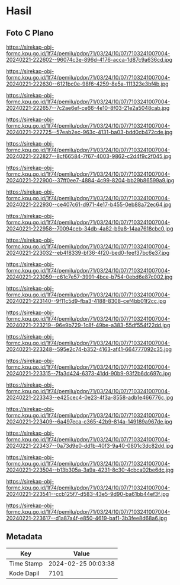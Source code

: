 # Hasil

## Foto C Plano

https://sirekap-obj-formc.kpu.go.id/1f74/pemilu/pdpr/71/03/24/10/07/7103241007004-20240221-222602--96074c3e-896d-4176-acca-1d87c9a636cd.jpg

https://sirekap-obj-formc.kpu.go.id/1f74/pemilu/pdpr/71/03/24/10/07/7103241007004-20240221-222630--6121bc0e-98f6-4259-8e5a-111323e3bf4b.jpg

https://sirekap-obj-formc.kpu.go.id/1f74/pemilu/pdpr/71/03/24/10/07/7103241007004-20240221-222657--7c2ae6ef-ce66-4e10-8f03-21e2a5048cab.jpg

https://sirekap-obj-formc.kpu.go.id/1f74/pemilu/pdpr/71/03/24/10/07/7103241007004-20240221-222725--57eab2ec-963c-4131-ba03-bdd0cb472cde.jpg

https://sirekap-obj-formc.kpu.go.id/1f74/pemilu/pdpr/71/03/24/10/07/7103241007004-20240221-222827--8cf66584-7f67-4003-9862-c2d4f9c2f045.jpg

https://sirekap-obj-formc.kpu.go.id/1f74/pemilu/pdpr/71/03/24/10/07/7103241007004-20240221-222900--37ff0ee7-4884-4c99-8204-bb29b86599a9.jpg

https://sirekap-obj-formc.kpu.go.id/1f74/pemilu/pdpr/71/03/24/10/07/7103241007004-20240221-222930--ce407c61-d971-4e17-b455-0eb88a72ec64.jpg

https://sirekap-obj-formc.kpu.go.id/1f74/pemilu/pdpr/71/03/24/10/07/7103241007004-20240221-222958--70094ceb-34db-4a82-b9a8-14aa7618cbc0.jpg

https://sirekap-obj-formc.kpu.go.id/1f74/pemilu/pdpr/71/03/24/10/07/7103241007004-20240221-223032--eb4f8339-bf36-4f20-bed0-feef37bc6e37.jpg

https://sirekap-obj-formc.kpu.go.id/1f74/pemilu/pdpr/71/03/24/10/07/7103241007004-20240221-223059--c61c7e57-3991-4bce-b754-0ebd6e87c002.jpg

https://sirekap-obj-formc.kpu.go.id/1f74/pemilu/pdpr/71/03/24/10/07/7103241007004-20240221-223140--9f11c5d9-fba3-4188-8308-cef4bb01f2cc.jpg

https://sirekap-obj-formc.kpu.go.id/1f74/pemilu/pdpr/71/03/24/10/07/7103241007004-20240221-223219--96e9b729-1c8f-49be-a383-55df554f22dd.jpg

https://sirekap-obj-formc.kpu.go.id/1f74/pemilu/pdpr/71/03/24/10/07/7103241007004-20240221-223248--595e2c74-b352-4163-af41-664777092c35.jpg

https://sirekap-obj-formc.kpu.go.id/1f74/pemilu/pdpr/71/03/24/10/07/7103241007004-20240221-223315--7fa3d424-6373-41dd-90b9-93f2b6dc697c.jpg

https://sirekap-obj-formc.kpu.go.id/1f74/pemilu/pdpr/71/03/24/10/07/7103241007004-20240221-223343--e425cec4-0e23-4f3a-8558-adb1e466776c.jpg

https://sirekap-obj-formc.kpu.go.id/1f74/pemilu/pdpr/71/03/24/10/07/7103241007004-20240221-223409--6a497eca-c365-42b9-814a-149189a967de.jpg

https://sirekap-obj-formc.kpu.go.id/1f74/pemilu/pdpr/71/03/24/10/07/7103241007004-20240221-223437--0a73d9e0-dd1b-40f3-9a40-0801c3dc82dd.jpg

https://sirekap-obj-formc.kpu.go.id/1f74/pemilu/pdpr/71/03/24/10/07/7103241007004-20240221-223504--b13b305a-3a9a-4231-8c30-4cbca02be6dc.jpg

https://sirekap-obj-formc.kpu.go.id/1f74/pemilu/pdpr/71/03/24/10/07/7103241007004-20240221-223541--ccb125f7-d583-43e5-9d90-ba61bb44ef3f.jpg

https://sirekap-obj-formc.kpu.go.id/1f74/pemilu/pdpr/71/03/24/10/07/7103241007004-20240221-223617--d1a87a4f-e850-4619-baf1-3b3fee8d68a6.jpg


## Metadata

| Key        | Value               |
| ---------- | ------------------- |
| Time Stamp | 2024-02-25 00:03:38 |
| Kode Dapil | 7101                |



